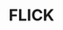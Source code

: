 ---
layout: home

title: FLICK
titleTemplate: 유머 쇼츠 포매터

hero:
  name: FLICK
  text: 유머 쇼츠 포매터
  tagline: 유머 게시글을 유튜브 쇼츠 포맷으로 변환하는 크롬 익스텐션
  image:
    src: /typo.png
    alt: flick
  actions:
    - theme: brand
      text: FLICK 가이드
      link: /guide/
    - theme: alt
      text: (준비 중) 사용 방법 (Youtube)

features:
  - icon:
     dark: /windows-white.svg
     light: /windows-black.svg
     width: 100px
    title: FLICK Extension 추가하기
    linkText: ChatView.exe (0 MB)
    link: https://github.com/andongmin94/flick/releases/download/v0.0.0/ChatView.exe

---